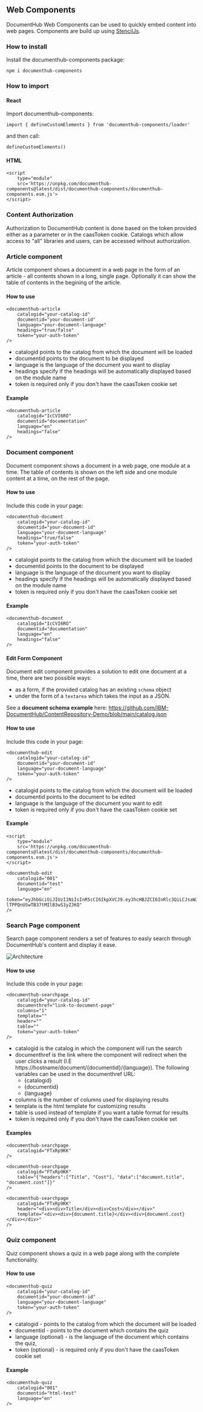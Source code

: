 ## Web Components

DocumentHub Web Components can be used to quickly embed content into web pages. Components are build up using [StencilJs](https://stenciljs.com/docs/introduction).

### How to install

Install the documenthub-components package:

```
npm i documenthub-components
```


### How to import

#### React

Import documenthub-components:

```
import { defineCustomElements } from 'documenthub-components/loader'
```

and then call:

```
defineCustomElements()
```

#### HTML

```
<script 
    type="module" 
    src='https://unpkg.com/documenthub-components@latest/dist/documenthub-components/documenthub-components.esm.js'>
</script>
```



### Content Authorization

Authorization to DocumentHub content is done based on the token provided either as a parameter or in the caasToken cookie.
Catalogs which allow access to "all" libraries and users, can be accessed without authorization.



### Article component

Article component shows a document in a web page in the form of an article - all contents shown in a long, single page. Optionally it can show the table of contents in the begining of the article.

#### How to use

```
<documenthub-article
    catalogid="your-catalog-id"
    documentid="your-document-id"
    language="your-document-language"
    headings="true/false"
    token="your-auth-token"
/>
```
        
- catalogid points to the catalog from which the document will be loaded
- documentid points to the document to be displayed
- language is the language of the document you want to display
- headings specify if the headings will be automatically displayed based on the module name
- token is required only if you don't have the caasToken cookie set


#### Example

```
<documenthub-article
    catalogid="IcCVI6RO"
    documentid="documentation"
    language="en"
    headings="false"
/>
```


### Document component

Document component shows a document in a web page, one module at a time. The table of contents is shown on the left side and one module content at a time, on the rest of the page. 

#### How to use

Include this code in your page:
```
<documenthub-document
    catalogid="your-catalog-id"
    documentid="your-document-id"
    language="your-document-language"
    headings="true/false"
    token="your-auth-token"
/>
```

- catalogid points to the catalog from which the document will be loaded
- documentid points to the document to be displayed
- language is the language of the document you want to display
- headings specify if the headings will be automatically displayed based on the module name
- token is required only if you don't have the caasToken cookie set


#### Example

```
<documenthub-document
    catalogid="IcCVI6RO"
    documentid="documentation"
    language="en"
    headings="false"
/>
```


#### Edit Form Component

Document edit component provides a solution to edit one document at a time, there are two possible ways:
- as a form, if the provided catalog has an existing ```schema``` object
- under the form of a ```textarea``` which takes the input as a JSON. 

See a **document schema example** here: https://github.com/IBM-DocumentHub/ContentRepository-Demo/blob/main/catalog.json


#### How to use

Include this code in your page:

```
<documenthub-edit
    catalogid="your-catalog-id"
    documentid="your-document-id"
    language="your-document-language"
    token="your-auth-token"
/>
```

- catalogid points to the catalog from which the document will be loaded
- documentid points to the document to be edited
- language is the language of the document you want to edit
- token is required only if you don't have the caasToken cookie set


#### Example

```
<script 
    type="module" 
    src='https://unpkg.com/documenthub-components@latest/dist/documenthub-components/documenthub-components.esm.js'>
</script>

<documenthub-edit
    catalogid="001"
    documentid="test"
    language="en"
    token="eyJhbGciOiJIUzI1NiIsInR5cCI6IkpXVCJ9.eyJhcHBJZCI6InRlc3QiLCJsaWJyYXJ5SWQiOiJ0ZXN0IiwidXNlcklkIjoidGVzdCIsImlhdCI6MTY0MzcyMTU4MCwiZXhwIjoxNjc5NzIxNTgwfQ.GLDuAb2BuFfJWSv-lTPPQnUSwTB37tMIlB3wS3yZJKQ"
/>
```


### Search Page component

Search page component renders a set of features to easly search through DocumentHub's content and display it ease.

![Architecture](_attachments/searchpage-component.png)

#### How to use

Include this code in your page:

```
<documenthub-searchpage 
    catalogid="your-catalog-id" 
    documenthref="link-to-document-page"
    columns="1"
    template=""
    header=""
    table=""
    token="your-auth-token" 
/>
```

- catalogid is the catalog in which the component will run the search
- documenthref is the link where the component will redirect when the user clicks a result (I.E https://hostname/document/{documentid}/{language}).
  The following variables can be used in the documenthref URL:
    - {catalogid}
    - {documentid}
    - {language}
- columns is the number of columns used for displaying results
- template is the html template for customizing results
- table is used instead of template if you want a table format for results
- token is required only if you don't have the caasToken cookie set


#### Examples

```
<documenthub-searchpage
    catalogid="FTxRp9KK"
/>
```

```
<documenthub-searchpage
    catalogid="FTxRp9KK"
    table="{"headers":["Title", "Cost"], "data":["document.title", "document.cost"]}"
/>
```

```
<documenthub-searchpage
    catalogid="FTxRp9KK"
    header="<div><div>Title</div><div>Cost</div></div>"
    template="<div><div>{document.title}</div><div>{document.cost}</div></div>"
/>
```


### Quiz component

Quiz component shows a quiz in a web page along with the complete functionality.


#### How to use

```
<documenthub-quiz
    catalogid="your-catalog-id"
    documentid="your-document-id"
    language="your-document-language"
    token="your-auth-token"
/>
```
        
- catalogid - points to the catalog from which the document will be loaded
- documentid - points to the document which contains the quiz
- language (optional) - is the language of the document which contains the quiz,
- token (optional) - is required only if you don't have the caasToken cookie set


#### Example

```
<documenthub-quiz
    catalogid="001"
    documentid="html-test"
    language="en"
/>
```
